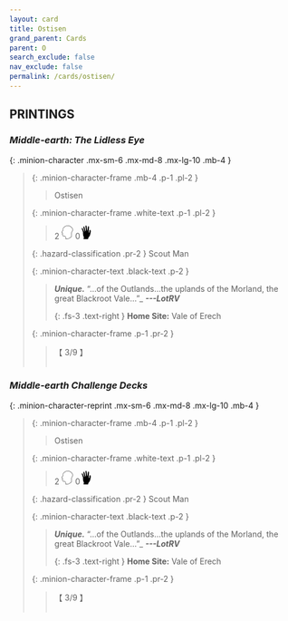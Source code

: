 ```yaml
---
layout: card
title: Ostisen
grand_parent: Cards
parent: O
search_exclude: false
nav_exclude: false
permalink: /cards/ostisen/
---
```


## PRINTINGS


### _Middle-earth: The Lidless Eye_

{: .minion-character .mx-sm-6 .mx-md-8 .mx-lg-10 .mb-4 }
> {: .minion-character-frame .mb-4 .p-1 .pl-2 }
> > <div class="hazard-mp"></div>
> > <div class="card-name">Ostisen</div>
>
> {: .minion-character-frame .white-text .p-1 .pl-2 }
> > 2 ![](/assets/images/mind.svg) 0![](/assets/images/di.svg)
>
> {: .hazard-classification .pr-2 }
> Scout Man
>
> {: .minion-character-text .black-text .p-2 }
> > _**Unique.**_  “...of the Outlands...the uplands of the Morland, the great Blackroot Vale...”_ ***---&#65279;LotRV***  
> > 
> > {: .fs-3 .text-right } 
> > **Home Site:** Vale of Erech 
>
> {: .minion-character-frame .p-1 .pr-2 }
> > <div class="card-shield">【 3/9 】</div>
> > <div class="card-corruption-white">&nbsp;</div>

### _Middle-earth Challenge Decks_

{: .minion-character-reprint .mx-sm-6 .mx-md-8 .mx-lg-10 .mb-4 }
> {: .minion-character-frame .mb-4 .p-1 .pl-2 }
> > <div class="hazard-mp"></div>
> > <div class="card-name">Ostisen</div>
>
> {: .minion-character-frame .white-text .p-1 .pl-2 }
> > 2 ![](/assets/images/mind.svg) 0![](/assets/images/di.svg)
>
> {: .hazard-classification .pr-2 }
> Scout Man
>
> {: .minion-character-text .black-text .p-2 }
> > _**Unique.**_  “...of the Outlands...the uplands of the Morland, the great Blackroot Vale...”_ ***---&#65279;LotRV***  
> > 
> > {: .fs-3 .text-right } 
> > **Home Site:** Vale of Erech 
>
> {: .minion-character-frame .p-1 .pr-2 }
> > <div class="card-shield">【 3/9 】</div>
> > <div class="card-corruption-white">&nbsp;</div>
